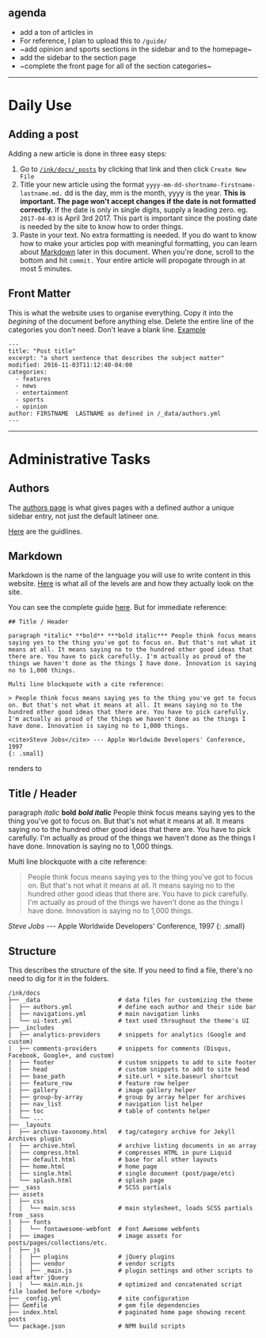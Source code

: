 ## agenda

* add a ton of articles in
* For reference, I plan to upload this to `/guide/`
* ~add opinion and sports sections in the sidebar and to the homepage~
* add the sidebar to the section page
* ~complete the front page for all of the section categories~

---

# Daily Use

## Adding a post

Adding a new article is done in three easy steps:

1. Go to [`/ink/docs/_posts`](https://github.com/tblslatineer/tblslatineer.github.io/tree/master/_posts) by clicking that link and then click `Create New File`
2. Title your new article using the format `yyyy-mm-dd-shortname-firstname-lastname.md.` dd is the day, mm is the month, yyyy is the year. **This is important. The page won't accept changes if the date is not formatted correctly.** If the date is only in single digits, supply a leading zero. eg. `2017-04-03` is April 3rd 2017. This part is important since the posting date is needed by the site to know how to order things.
3. Paste in your text. No extra formatting is needed. If you do want to know how to make your articles pop with meaningful formatting, you can learn about [Markdown](#markdown) later in this document. When you're done, scroll to the bottom and hit `commit.` Your entire article will propogate through in at most 5 minutes.

## Front Matter

This is what the website uses to organise everything. Copy it into the *begining* of the document before anything else. Delete the entire line of the categories you don't need. Don't leave a blank line. [Example](https://raw.githubusercontent.com/tblslatineer/tblslatineer.github.io/master/_posts/2017-12-23-SHSAT-Alexis-David.md)

```
---
title: "Post title"
excerpt: "a short sentence that describes the subject matter"
modified: 2016-11-03T11:12:40-04:00
categories:
  - features
  - news
  - entertainment
  - sports
  - opinion
author: FIRSTNAME  LASTNAME as defined in /_data/authors.yml
---
```
---

# Administrative Tasks

## Authors

The [authors page](https://github.com/tblslatineer/tblslatineer.github.io/blob/master/_data/authors.yml) is what gives pages with a defined author a unique sidebar entry, not just the default latineer one.

[Here](https://github.com/tblslatineer/blob/master/docs/.docs/09-authors.md) are the guidlines.

## Markdown

Markdown is the name of the language you will use to write content in this website. [Here](https://tblslatineer.github.io/ink/markup/markup-html-tags-and-formatting/) is what all of the levels are and how they actually look on the site.

You can see the complete guide [here](https://github.com/tblslatineer/ink/blob/master/docs/_posts/2013-01-11-markup-html-tags-and-formatting.md). But for immediate reference:

```
## Title / Header

paragraph *italic* **bold** ***bold italic*** People think focus means saying yes to the thing you've got to focus on. But that's not what it means at all. It means saying no to the hundred other good ideas that there are. You have to pick carefully. I'm actually as proud of the things we haven't done as the things I have done. Innovation is saying no to 1,000 things.

Multi line blockquote with a cite reference:

> People think focus means saying yes to the thing you've got to focus on. But that's not what it means at all. It means saying no to the hundred other good ideas that there are. You have to pick carefully. I'm actually as proud of the things we haven't done as the things I have done. Innovation is saying no to 1,000 things.

<cite>Steve Jobs</cite> --- Apple Worldwide Developers' Conference, 1997
{: .small}
```
renders to

## Title / Header

paragraph *italic* **bold** ***bold italic*** People think focus means saying yes to the thing you've got to focus on. But that's not what it means at all. It means saying no to the hundred other good ideas that there are. You have to pick carefully. I'm actually as proud of the things we haven't done as the things I have done. Innovation is saying no to 1,000 things.

Multi line blockquote with a cite reference:

> People think focus means saying yes to the thing you've got to focus on. But that's not what it means at all. It means saying no to the hundred other good ideas that there are. You have to pick carefully. I'm actually as proud of the things we haven't done as the things I have done. Innovation is saying no to 1,000 things.

<cite>Steve Jobs</cite> --- Apple Worldwide Developers' Conference, 1997
{: .small}


## Structure 

This describes the structure of the site. If you need to find a file, there's no need to dig for it in the folders.

```
/ink/docs
├── _data                      # data files for customizing the theme
|  ├── authors.yml             # define each author and their side bar
|  ├── navigations.yml         # main navigation links
|  └── ui-text.yml             # text used throughout the theme's UI
├── _includes
|  ├── analytics-providers     # snippets for analytics (Google and custom)
|  ├── comments-providers      # snippets for comments (Disqus, Facebook, Google+, and custom)
|  ├── footer                  # custom snippets to add to site footer
|  ├── head                    # custom snippets to add to site head
|  ├── base_path               # site.url + site.baseurl shortcut
|  ├── feature_row             # feature row helper
|  ├── gallery                 # image gallery helper
|  ├── group-by-array          # group by array helper for archives
|  ├── nav_list                # navigation list helper
|  ├── toc                     # table of contents helper
|  └── ...
├── _layouts
|  ├── archive-taxonomy.html   # tag/category archive for Jekyll Archives plugin
|  ├── archive.html            # archive listing documents in an array
|  ├── compress.html           # compresses HTML in pure Liquid
|  ├── default.html            # base for all other layouts
|  ├── home.html               # home page
|  ├── single.html             # single document (post/page/etc)
|  └── splash.html             # splash page
├── _sass                      # SCSS partials
├── assets
|  ├── css
|  |  └── main.scss            # main stylesheet, loads SCSS partials from _sass
|  ├── fonts
|  |  └── fontawesome-webfont  # Font Awesome webfonts
|  ├── images                  # image assets for posts/pages/collections/etc.
|  ├── js
|  |  ├── plugins              # jQuery plugins
|  |  ├── vendor               # vendor scripts
|  |  ├── _main.js             # plugin settings and other scripts to load after jQuery
|  |  └── main.min.js          # optimized and concatenated script file loaded before </body>
├── _config.yml                # site configuration
├── Gemfile                    # gem file dependencies
├── index.html                 # paginated home page showing recent posts
└── package.json               # NPM build scripts
```

